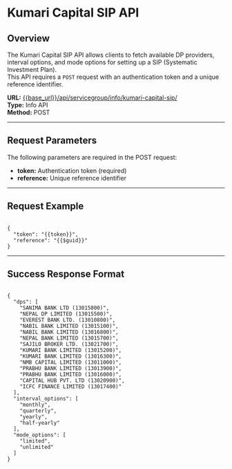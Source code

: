 # Kumari Capital SIP API

## Overview

The Kumari Capital SIP API allows clients to fetch available DP providers, interval options, and mode options for setting up a SIP (Systematic Investment Plan).  
This API requires a `POST` request with an authentication token and a unique reference identifier.

**URL:** [{{base_url}}/api/servicegroup/info/kumari-capital-sip/](https://{{base_url}}/api/servicegroup/info/kumari-capital-sip/)  
**Type:** Info API  
**Method:** POST

---

## Request Parameters

The following parameters are required in the POST request:

- **token:** Authentication token (required)
- **reference:** Unique reference identifier

---

## Request Example

<pre><code class="json">
{
  "token": "{{token}}",
  "reference": "{{$guid}}"
}
</code></pre>

---

## Success Response Format

<pre><code class="json">
{
  "dps": [
    "SANIMA BANK LTD (13015800)",
    "NEPAL DP LIMITED (13015500)",
    "EVEREST BANK LTD. (13010800)",
    "NABIL BANK LIMITED (13015100)",
    "NABIL BANK LIMITED (13016800)",
    "NEPAL BANK LIMITED (13015700)",
    "SAJILO BROKER LTD. (13021700)",
    "KUMARI BANK LIMITED (13015200)",
    "KUMARI BANK LIMITED (13016300)",
    "NMB CAPITAL LIMITED (13011000)",
    "PRABHU BANK LIMITED (13013900)",
    "PRABHU BANK LIMITED (13016000)",
    "CAPITAL HUB PVT. LTD (13020900)",
    "ICFC FINANCE LIMITED (13017400)"
  ],
  "interval_options": [
    "monthly",
    "quarterly",
    "yearly",
    "half-yearly"
  ],
  "mode_options": [
    "limited",
    "unlimited"
  ]
}
</code></pre>
